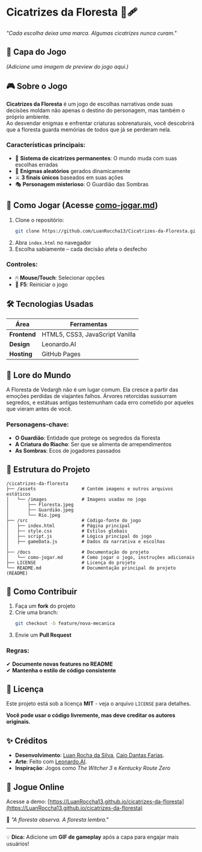 # Cicatrizes da Floresta 🌲🩹  
*"Cada escolha deixa uma marca. Algumas cicatrizes nunca curam."*  

## 📌 Capa do Jogo  
*(Adicione uma imagem de preview do jogo aqui.)*  

## 🎮 Sobre o Jogo  
**Cicatrizes da Floresta** é um jogo de escolhas narrativas onde suas decisões moldam não apenas o destino do personagem, mas também o próprio ambiente.  
Ao desvendar enigmas e enfrentar criaturas sobrenaturais, você descobrirá que a floresta guarda memórias de todos que já se perderam nela.  

### Características principais:  
- 🌳 **Sistema de cicatrizes permanentes**: O mundo muda com suas escolhas erradas  
- 🧠 **Enigmas aleatórios** gerados dinamicamente  
- ⚔️ **3 finais únicos** baseados em suas ações  
- 🎭 **Personagem misterioso**: O Guardião das Sombras  

## 🚀 Como Jogar (Acesse [como-jogar.md](docs/como-jogar.md))
1. Clone o repositório:  
   ```bash
   git clone https://github.com/LuanRoccha13/Cicatrizes-da-Floresta.git
   ```
2. Abra `index.html` no navegador  
3. Escolha sabiamente – cada decisão afeta o desfecho  

### Controles:  
- 🖱 **Mouse/Touch**: Selecionar opções  
- 🔄 **F5**: Reiniciar o jogo  

## 🛠️ Tecnologias Usadas  

| Área      | Ferramentas                     |
|-----------|--------------------------------|
| **Frontend** | HTML5, CSS3, JavaScript Vanilla |
| **Design** | Leonardo.AI    |
| **Hosting** | GitHub Pages                  |

## 🌲 Lore do Mundo  
A Floresta de Vedargh não é um lugar comum. Ela cresce a partir das emoções perdidas de viajantes falhos. Árvores retorcidas sussurram segredos, e estátuas antigas testemunham cada erro cometido por aqueles que vieram antes de você.  

### Personagens-chave:  
- **O Guardião**: Entidade que protege os segredos da floresta  
- **A Criatura do Riacho**: Ser que se alimenta de arrependimentos  
- **As Sombras**: Ecos de jogadores passados  

## 📂 Estrutura do Projeto  
```
/cicatrizes-da-floresta
├── /assets                 # Contém imagens e outros arquivos estáticos
│   └── /images             # Imagens usadas no jogo
│       ├── Floresta.jpeg
│       ├── Guardião.jpeg
│       └── Rio.jpeg
├── /src                    # Código-fonte do jogo
│   ├── index.html          # Página principal
│   ├── style.css           # Estilos globais
│   ├── script.js           # Lógica principal do jogo
│   ├── gameData.js         # Dados da narrativa e escolhas
│
├── /docs                   # Documentação do projeto
│   └── como-jogar.md       # Como jogar o jogo, instruções adicionais
├── LICENSE                 # Licença do projeto
└── README.md               # Documentação principal do projeto (README)

```

## 🤝 Como Contribuir  
1. Faça um **fork** do projeto  
2. Crie uma branch:  
   ```bash
   git checkout -b feature/nova-mecanica
   ```
3. Envie um **Pull Request**  

### Regras:  
✔ **Documente novas features no README**  
✔ **Mantenha o estilo de código consistente**  

## 📜 Licença  
Este projeto está sob a licença **MIT** - veja o arquivo `LICENSE` para detalhes.  

**Você pode usar o código livremente, mas deve creditar os autores originais.**  

## ✨ Créditos  
- **Desenvolvimento**: [Luan Rocha da Silva](http://github.com/Luanroccha13), [Caio Dantas Farias](https://github.com/caiodantas04).  
- **Arte**: Feito com [Leonardo.AI](https://leonardo.ai/).  
- **Inspiração**: Jogos como *The Witcher 3* e *Kentucky Route Zero*  

## 🎲 Jogue Online  
Acesse a demo: [https://LuanRoccha13.github.io/cicatrizes-da-floresta](https://LuanRoccha13.github.io/cicatrizes-da-floresta)  

🔮 *"A floresta observa. A floresta lembra."*  

---  
💡 **Dica:** Adicione um **GIF de gameplay** após a capa para engajar mais usuários!  

